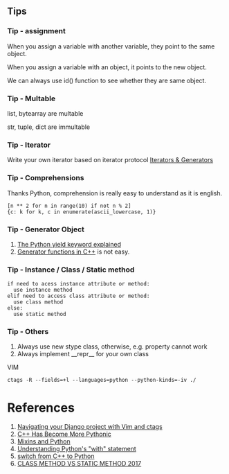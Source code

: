 ## Tips
### Tip - assignment
When you assign a variable with another variable, they point to the same object.

When you assign a variable with an object, it points to the new object.

We can always use id() function to see whether they are same object.

### Tip - Multable
list, bytearray are multable

str, tuple, dict are immultable

### Tip - Iterator
Write your own iterator based on iterator protocol
[Iterators & Generators](https://anandology.com/python-practice-book/iterators.html)

### Tip - Comprehensions
Thanks Python, comprehension is really easy to understand as it is english.
```
[n ** 2 for n in range(10) if not n % 2]
{c: k for k, c in enumerate(ascii_lowercase, 1)}
```

### Tip - Generator Object
1. [The Python yield keyword explained](https://pythontips.com/2013/09/29/the-python-yield-keyword-explained/)
2. [Generator functions in C++](https://paoloseverini.wordpress.com/2014/06/09/generator-functions-in-c/) is not easy.

### Tip - Instance / Class / Static method
```
if need to acess instance attribute or method:
  use instance method
elif need to access class attribute or method:
  use class method
else:
  use static method
```

### Tip - Others
1. Always use new stype class, otherwise, e.g. property cannot work
2. Always implement \_\_repr\_\_ for your own class

VIM
```
ctags -R --fields=+l --languages=python --python-kinds=-iv ./
```

# References
1. [Navigating your Django project with Vim and ctags](https://www.fusionbox.com/blog/detail/navigating-your-django-project-with-vim-and-ctags/590/)
2. [C++ Has Become More Pythonic](http://preshing.com/20141202/cpp-has-become-more-pythonic/)
3. [Mixins and Python](https://www.ianlewis.org/en/mixins-and-python)
4. [Understanding Python's "with" statement](http://effbot.org/zone/python-with-statement.htm)
5. [switch from C++ to Python](https://www.quora.com/How-does-one-make-the-switch-from-C++-to-Python-I-am-most-comfortable-with-C++-and-have-been-using-it-to-do-most-of-my-programming-I-find-that-it-is-very-time-consuming-and-Python-gets-things-done-fast-What-is-the-best-way-to-make-the-switch)
6. [CLASS METHOD VS STATIC METHOD 2017](http://www.bogotobogo.com/python/python_differences_between_static_method_and_class_method_instance_method.php)
